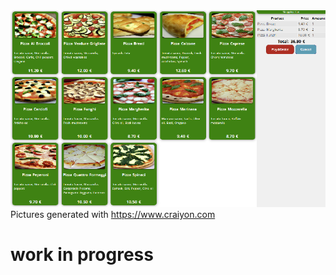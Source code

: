 <img src="readme/screenshotSmall.png" alt="screenshot of the app">
Pictures generated with <a href="https://www.craiyon.com/">https://www.craiyon.com</a>
<h1>work in progress</h1>